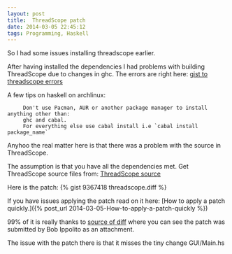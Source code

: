 ```yaml
---
layout: post
title:  ThreadScope patch
date: 2014-03-05 22:45:12
tags: Programming, Haskell
---
```


So I had some issues installing threadscope earlier.

After having installed the dependencies I had problems with building ThreadScope due to changes in ghc. The errors are right here: [gist to threadscope errors]

A few tips on haskell on archlinux: 
```text
     Don't use Pacman, AUR or another package manager to install anything other than:
     ghc and cabal.
     For everything else use cabal install i.e `cabal install package_name`
```

Anyhoo the real matter here is that there was a problem with the source in ThreadScope.


The assumption is that you have all the dependencies met.
Get ThreadScope source files from: [ThreadScope source]

Here is the patch: {% gist 9367418 threadscope.diff %}


If you have issues applying the patch read on it here: [How to apply a patch quickly.]({% post_url 2014-03-05-How-to-apply-a-patch-quickly %})


99% of it is really thanks to [source of diff] where you can see the patch was submitted by Bob Ippolito as an attachment.

The issue with the patch there is that it misses the tiny change GUI/Main.hs 

[gist to threadscope errors]: https://gist.github.com/urbanslug/9365829
[source of diff]: http://trac.haskell.org/ThreadScope/ticket/32
[ThreadScope source]: http://hackage.haskell.org/package/threadscope
